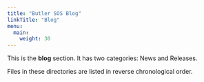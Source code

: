 ```yaml
---
title: "Butler SOS Blog"
linkTitle: "Blog"
menu:
  main:
    weight: 30
---
```



This is the **blog** section. It has two categories: News and Releases.

Files in these directories are listed in reverse chronological order.
